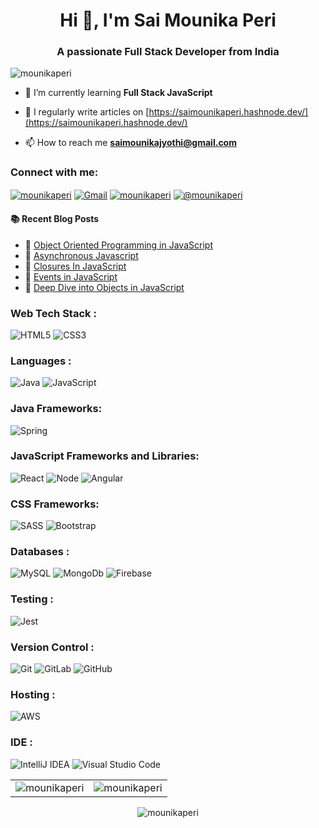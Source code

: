 <h1 align="center">Hi 👋, I'm Sai Mounika Peri</h1>
<h3 align="center">A passionate Full Stack Developer from India</h3>

<p align="left"> <img src="https://komarev.com/ghpvc/?username=mounikaperi&label=Profile%20views&color=0e75b6&style=flat" alt="mounikaperi" /> </p>

- 🌱 I’m currently learning **Full Stack JavaScript**

- 📝 I regularly write articles on [https://saimounikaperi.hashnode.dev/](https://saimounikaperi.hashnode.dev/)

- 📫 How to reach me **saimounikajyothi@gmail.com**

<h3 align="left">Connect with me:</h3>
<div align="left">
<a href="https://linkedin.com/in/saimounikaperi" target="blank"><img align="center" src="https://img.shields.io/badge/linkedin%20-%230077B5.svg?&style=for-the-badge&logo=linkedin&logoColor=white" alt="mounikaperi"/></a>
<a href="mailto:saimounikajyothi@gmail.com"><img align="center" alt="Gmail" src="https://img.shields.io/badge/Gmail-D14836?style=for-the-badge&logo=gmail&logoColor=white"/></a>
<a href="https://instagram.com/mounikaperi" target="blank"><img align="center" src="https://img.shields.io/badge/Instagram-E4405F?style=for-the-badge&logo=instagram&logoColor=white" alt="mounikaperi" /></a>
<a href="https://hashnode.com/@mounikaperi" target="blank"><img align="center" src="https://img.shields.io/badge/Hashnode-2962FF?style=for-the-badge&logo=hashnode&logoColor=white" alt="@mounikaperi" /></a>
</div>

#### :books: Recent Blog Posts
<!-- BLOGPOSTS:START -->
 - 🚀 [Object Oriented Programming in JavaScript](https://saimounikaperi.hashnode.dev/object-oriented-programming-in-javascript)
 - 🚀 [Asynchronous Javascript](https://saimounikaperi.hashnode.dev/asynchronous-javascript)
 - 💫 [Closures In JavaScript](https://saimounikaperi.hashnode.dev/closures-in-javascript)
 - 🚀 [Events in JavaScript](https://saimounikaperi.hashnode.dev/events-in-javascript)
 - 🚀 [Deep Dive into Objects in JavaScript](https://saimounikaperi.hashnode.dev/deep-dive-into-objects-in-javascript)<!-- BLOGPOSTS:END -->

<h3 align="left">Web Tech Stack :</h3>
<div align="left">
<img alt="HTML5" src="https://img.shields.io/badge/html5-%23E34F26.svg?style=for-the-badge&logo=html5&logoColor=white"/>
<img alt="CSS3" src="https://img.shields.io/badge/css3-%231572B6.svg?style=for-the-badge&logo=css3&logoColor=white"/> 
</div>

<h3 align="left">Languages :</h3>
<div align="left">
  <img alt="Java" src="https://img.shields.io/badge/java-%23ED8B00.svg?style=for-the-badge&logo=java&logoColor=white"/>
  <img alt="JavaScript" src="https://img.shields.io/badge/javascript-%23323330.svg?style=for-the-badge&logo=javascript&logoColor=%23F7DF1E"/>
</div>

<h3 align="left">Java Frameworks: </h3>
<div align="left">
  <img alt="Spring" src="https://img.shields.io/badge/spring-%236DB33F.svg?style=for-the-badge&logo=spring&logoColor=white"/>
</div>

<h3 align="left">JavaScript Frameworks and Libraries: </h3>
<div align="left">
  <img alt="React" src="https://img.shields.io/badge/react-%2320232a.svg?style=for-the-badge&logo=react&logoColor=%2361DAFB"/> 
  <img alt="Node" src="https://img.shields.io/badge/node.js-6DA55F?style=for-the-badge&logo=node.js&logoColor=white"/> 
  <img alt="Angular" src="https://img.shields.io/badge/angular-%23DD0031.svg?style=for-the-badge&logo=angular&logoColor=white"/> 
</div>

<h3 align="left">CSS Frameworks: </h3>
<div align="left">
  <img alt="SASS" src="https://img.shields.io/badge/SASS-hotpink.svg?style=for-the-badge&logo=SASS&logoColor=white"/> 
  <img alt="Bootstrap" src="https://img.shields.io/badge/bootstrap-%238511FA.svg?style=for-the-badge&logo=bootstrap&logoColor=white"/> 
</div>

<h3 align="left">Databases :</h3>
<div align="left">
  <img alt="MySQL" src="https://img.shields.io/badge/mysql-%2300f.svg?style=for-the-badge&logo=mysql&logoColor=white"/>
  <img alt="MongoDb" src ="https://img.shields.io/badge/MongoDB-%234ea94b.svg?&style=for-the-badge&logo=mongodb&logoColor=white"/>
  <img alt="Firebase" src ="https://img.shields.io/badge/Firebase-039BE5?style=for-the-badge&logo=Firebase&logoColor=white"/>
</div>

<h3 align="left">Testing :</h3>
<div align="left">
  <img alt="Jest" src="https://img.shields.io/badge/-jest-%23C21325?style=for-the-badge&logo=jest&logoColor=white"/>
</div>

<h3 align="left">Version Control :</h3>
<div align="left">
  <img alt="Git" src="https://img.shields.io/badge/git-%23F05033.svg?style=for-the-badge&logo=git&logoColor=white"/>
  <img alt="GitLab" src="https://img.shields.io/badge/gitlab-%23181717.svg?style=for-the-badge&logo=gitlab&logoColor=white"/>
  <img alt="GitHub" src="https://img.shields.io/badge/github-%23121011.svg?style=for-the-badge&logo=github&logoColor=white"/>
</div>

<h3 align="left">Hosting :</h3>
<div align="left">
  <img alt="AWS" src="https://img.shields.io/badge/AWS-%23FF9900.svg?style=for-the-badge&logo=amazon-aws&logoColor=white"/>
</div>

<h3 align="left">IDE :</h3>
<div align="left">
  <img alt="IntelliJ IDEA" src="https://img.shields.io/badge/IntelliJIDEA-000000.svg?style=for-the-badge&logo=intellij-idea&logoColor=white"/>
  <img alt="Visual Studio Code" src="https://img.shields.io/badge/Visual%20Studio%20Code-0078d7.svg?style=for-the-badge&logo=visual-studio-code&logoColor=white"/>
</div>

<table>
  <tr>
    <td><img src="https://github-readme-stats.vercel.app/api?username=mounikaperi&show_icons=true&theme=dark&locale=en" alt="mounikaperi" /></td>
    <td><img src="https://github-readme-stats.vercel.app/api/top-langs?username=mounikaperi&show_icons=true&theme=dark&locale=en&layout=compact" alt="mounikaperi" /></td>
  </tr>
</table>

<div align="center">
<p><img align="center" src="https://github-readme-streak-stats.herokuapp.com/?user=mounikaperi&theme=dark" alt="mounikaperi" /></p>
</div>

